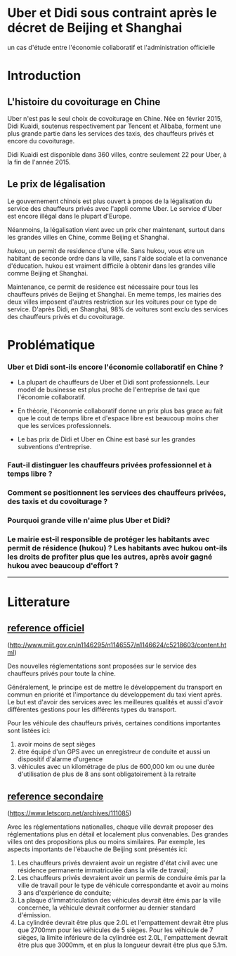 # Uber et Didi sous contraint après le décret de Beijing et Shanghai

un cas d'étude entre l'économie collaboratif et l'administration officielle

# Introduction

## L'histoire du covoiturage en Chine
Uber n'est pas le seul choix de covoiturage en Chine. Née en février 2015, Didi Kuaidi, soutenus respectivement par Tencent et Alibaba, forment une plus grande partie dans les services des taxis, des chauffeurs privés et encore du covoiturage. 

Didi Kuaidi est disponible dans 360 villes, contre seulement 22 pour Uber, à la fin de l'année 2015.


## Le prix de légalisation

Le gouvernement chinois est plus ouvert à propos de la légalisation du service des chauffeurs privés avec l'appli comme Uber. Le service d'Uber est encore illégal dans le plupart d'Europe. 

Néanmoins, la légalisation vient avec un prix cher maintenant, surtout dans les grandes villes en Chine, comme Beijing et Shanghai.

*hukou*, un permit de residence d'une ville. Sans hukou, vous etre un habitant de seconde ordre dans la ville, sans l'aide sociale et la convenance d'éducation. hukou est vraiment difficile à obtenir dans les grandes ville comme Beijing et Shanghai.

Maintenance, ce permit de residence est nécessaire pour tous les chauffeurs privés de Beijing et Shanghai. En meme temps, les mairies des deux villes imposent d'autres restriction sur les voitures pour ce type de service. D'après Didi, en Shanghai, 98% de voitures sont exclu des services des chauffeurs privés et du covoiturage.


# Problématique

### Uber et Didi sont-ils encore l'économie collaboratif en Chine ?

* La plupart de chauffeurs de Uber et Didi sont professionnels. Leur model de businesse est plus proche de l'entreprise de taxi que l'économie collaboratif. 

* En théorie, l'économie collaboratif donne un prix plus bas grace au fait que le cout de temps libre et d'espace libre est beaucoup moins cher que les services professionnels. 

* Le bas prix de Didi et Uber en Chine est basé sur les grandes subventions d'entreprise.


### Faut-il distinguer les chauffeurs privées professionnel et à temps libre ?

### Comment se positionnent les services des chauffeurs privées, des taxis et du covoiturage ?

### Pourquoi grande ville n'aime plus Uber et Didi? 

### Le mairie est-il responsible de protéger les habitants avec permit de résidence (hukou) ? Les habitants avec hukou ont-ils les droits de profiter plus que les autres, après avoir gagné hukou avec beaucoup d'effort ?


-------------------------------------------------------------------

# Litterature

## [reference officiel](http://www.miit.gov.cn/n1146295/n1146557/n1146624/c5218603/content.html) 

(http://www.miit.gov.cn/n1146295/n1146557/n1146624/c5218603/content.html)

Des nouvelles réglementations sont proposées sur le service des chauffeurs privés pour toute la chine.  


Généralement, le principe est de mettre le développement du transport en commun en priorité et l'importance du développement du taxi vient après. Le but est d'avoir des services avec les meilleures qualités et aussi d'avoir différentes gestions pour les différents types du transport. 


Pour les véhicule des chauffeurs privés, certaines conditions importantes sont listées ici:

1. avoir moins de sept sièges
2. être équipé d'un GPS avec un enregistreur de conduite et aussi un dispositif d'alarme d'urgence
3. véhicules avec un kilométrage de plus de 600,000 km ou une durée d'utilisation de plus de 8 ans sont obligatoirement à la retraite


## [reference secondaire](https://www.letscorp.net/archives/111085)

(https://www.letscorp.net/archives/111085)

Avec les réglementations nationalles, chaque ville devrait proposer des réglementations plus en détail et localement plus convenables. Des grandes villes ont des propositions plus ou moins similaires. Par exemple, les aspects importants de l'ébauche de Beijing sont présentés ici: 


1. Les chauffeurs privés devraient avoir un registre d'état civil avec une résidence permanente immatriculée dans la ville de travail;
2. Les chauffeurs privés devraient avoir un permis de conduire émis par la ville de travail pour le type de véhicule correspondante et avoir au moins 3 ans d'expérience de conduite; 
3. La plaque d'immatriculation des véhicules devrait être émis par la ville concernée, la véhicule devrait conformer au dernier standard d'émission.
4. La cylindrée devrait être plus que 2.0L et l'empattement devrait être plus que 2700mm pour les véhicules de 5 sièges. Pour les véhicule de 7 sièges, la limite inférieure de la cylindrée est 2.0L, l'empattement devrait être plus que 3000mm, et en plus la longueur devrait être plus que 5.1m.

